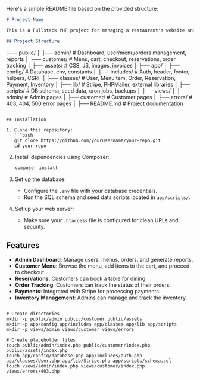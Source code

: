 Here's a simple README file based on the provided structure:

```markdown
# Project Name

This is a Fullstack PHP project for managing a restaurant's website and backend system, including a dashboard for admins and a customer-facing website with menu, cart, checkout, and reservations.

## Project Structure

```
├── public/
│   ├── admin/               # Dashboard, user/menu/orders management, reports
│   ├── customer/            # Menu, cart, checkout, reservations, order tracking
│   ├── assets/              # CSS, JS, images, invoices
│
├── app/
│   ├── config/              # Database, env, constants
│   ├── includes/            # Auth, header, footer, helpers, CSRF
│   ├── classes/             # User, MenuItem, Order, Reservation, Payment, Inventory
│   ├── lib/                 # Stripe, PHPMailer, external libraries
│   ├── scripts/             # DB schema, seed data, cron jobs, backups
│
├── views/
│   ├── admin/               # Admin pages
│   ├── customer/            # Customer pages
│   ├── errors/              # 403, 404, 500 error pages
│
├── README.md                # Project documentation
```

## Installation

1. Clone this repository:
   ```bash
   git clone https://github.com/yourusername/your-repo.git
   cd your-repo
   ```

2. Install dependencies using Composer:
   ```bash
   composer install
   ```

3. Set up the database:
   - Configure the `.env` file with your database credentials.
   - Run the SQL schema and seed data scripts located in `app/scripts/`.

4. Set up your web server:
   - Make sure your `.htaccess` file is configured for clean URLs and security.

## Features

- **Admin Dashboard**: Manage users, menus, orders, and generate reports.
- **Customer Menu**: Browse the menu, add items to the cart, and proceed to checkout.
- **Reservations**: Customers can book a table for dining.
- **Order Tracking**: Customers can track the status of their orders.
- **Payments**: Integrated with Stripe for processing payments.
- **Inventory Management**: Admins can manage and track the inventory.
  

```

# Create directories
mkdir -p public/admin public/customer public/assets
mkdir -p app/config app/includes app/classes app/lib app/scripts
mkdir -p views/admin views/customer views/errors

# Create placeholder files
touch public/admin/index.php public/customer/index.php public/assets/index.php
touch app/config/database.php app/includes/auth.php app/classes/User.php app/lib/Stripe.php app/scripts/schema.sql
touch views/admin/index.php views/customer/index.php views/errors/403.php


